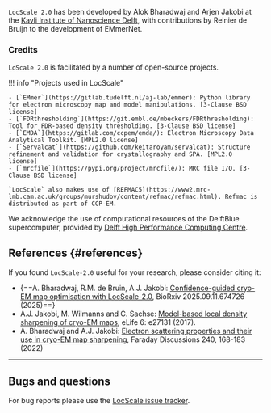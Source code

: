 `LocScale 2.0` has been developed by Alok Bharadwaj and Arjen Jakobi at the [Kavli Institute of Nanoscience Delft](https://kavli.tudelft.nl/), with contributions by Reinier de Bruijn to the development of EMmerNet. 
<br>

### Credits
`LoScale 2.0` is facilitated by a number of open-source projects.

!!! info "Projects used in LocScale"

    - [`EMmer`](https://gitlab.tudelft.nl/aj-lab/emmer): Python library for electron microscopy map and model manipulations. [3-Clause BSD license]    
    - [`FDRthresholding`](https://git.embl.de/mbeckers/FDRthresholding): Tool for FDR-based density thresholding. [3-Clause BSD license]
    - [`EMDA`](https://gitlab.com/ccpem/emda/): Electron Microscopy Data Analytical Toolkit. [MPL2.0 license]
    - [`Servalcat`](https://github.com/keitaroyam/servalcat): Structure refinement and validation for crystallography and SPA. [MPL2.0 license]
    - [`mrcfile`](https://pypi.org/project/mrcfile/): MRC file I/O. [3-Clause BSD license]

    `LocScale` also makes use of [REFMAC5](https://www2.mrc-lmb.cam.ac.uk/groups/murshudov/content/refmac/refmac.html). Refmac is distributed as part of CCP-EM.

We acknowledge the use of computational resources of the DelftBlue supercomputer, provided by [Delft High Performance Computing Centre](https://www.tudelft.nl/dhpc).  

## References {#references}

If you found `LocScale-2.0` useful for your research, please consider citing it:

- {==A. Bharadwaj, R.M. de Bruin, A.J. Jakobi: [Confidence-guided cryo-EM map optimisation with LocScale-2.0](https://doi.org/10.1101/2025.09.11.674726), BioRxiv 2025.09.11.674726 (2025)==} 
- A.J. Jakobi, M. Wilmanns and C. Sachse: [Model-based local density sharpening of cryo-EM maps](https://doi.org/10.7554/eLife.27131), eLife 6: e27131 (2017).
- A. Bharadwaj and A.J. Jakobi: [Electron scattering properties and their use in cryo-EM map sharpening](https://doi.org/10.1039/D2FD00078D), Faraday Discussions 240, 168-183 (2022)


---

## Bugs and questions

For bug reports please use the [LocScale issue tracker](https://github.com/cryoTUD/locscale/issues). 
